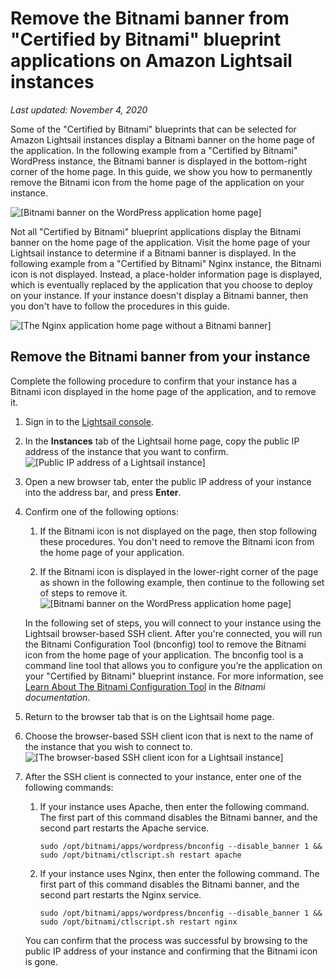 # Remove the Bitnami banner from "Certified by Bitnami" blueprint applications on Amazon Lightsail instances<a name="amazon-lightsail-remove-bitnami-banner"></a>

 *Last updated: November 4, 2020* 

Some of the "Certified by Bitnami" blueprints that can be selected for Amazon Lightsail instances display a Bitnami banner on the home page of the application\. In the following example from a "Certified by Bitnami" WordPress instance, the Bitnami banner is displayed in the bottom\-right corner of the home page\. In this guide, we show you how to permanently remove the Bitnami icon from the home page of the application on your instance\.

![\[Bitnami banner on the WordPress application home page\]](https://d9yljz1nd5001.cloudfront.net/en_us/c61ab0669fef62b2778d591e8e619b4d/images/bitnami-banner.png)

Not all "Certified by Bitnami" blueprint applications display the Bitnami banner on the home page of the application\. Visit the home page of your Lightsail instance to determine if a Bitnami banner is displayed\. In the following example from a "Certified by Bitnami" Nginx instance, the Bitnami icon is not displayed\. Instead, a place\-holder information page is displayed, which is eventually replaced by the application that you choose to deploy on your instance\. If your instance doesn't display a Bitnami banner, then you don't have to follow the procedures in this guide\.

![\[The Nginx application home page without a Bitnami banner\]](https://d9yljz1nd5001.cloudfront.net/en_us/c61ab0669fef62b2778d591e8e619b4d/images/no-bitnami-banner.png)

## Remove the Bitnami banner from your instance<a name="remove-bitnami-banner"></a>

Complete the following procedure to confirm that your instance has a Bitnami icon displayed in the home page of the application, and to remove it\.

1. Sign in to the [Lightsail console](https://lightsail.aws.amazon.com/)\.

1. In the **Instances** tab of the Lightsail home page, copy the public IP address of the instance that you want to confirm\.  
![\[Public IP address of a Lightsail instance\]](https://d9yljz1nd5001.cloudfront.net/en_us/c61ab0669fef62b2778d591e8e619b4d/images/amazon-lightsail-instance-public-ip-address.png)

1. Open a new browser tab, enter the public IP address of your instance into the address bar, and press **Enter**\.

1. Confirm one of the following options:

   1. If the Bitnami icon is not displayed on the page, then stop following these procedures\. You don't need to remove the Bitnami icon from the home page of your application\.

   1. If the Bitnami icon is displayed in the lower\-right corner of the page as shown in the following example, then continue to the following set of steps to remove it\.  
![\[Bitnami banner on the WordPress application home page\]](https://d9yljz1nd5001.cloudfront.net/en_us/c61ab0669fef62b2778d591e8e619b4d/images/bitnami-banner.png)

   In the following set of steps, you will connect to your instance using the Lightsail browser\-based SSH client\. After you're connected, you will run the Bitnami Configuration Tool \(bnconfig\) tool to remove the Bitnami icon from the home page of your application\. The bnconfig tool is a command line tool that allows you to configure you’re the application on your "Certified by Bitnami" blueprint instance\. For more information, see [Learn About The Bitnami Configuration Tool](https://docs.bitnami.com/aws/faq/configuration/understand-bnconfig/) in the *Bitnami documentation*\.

1. Return to the browser tab that is on the Lightsail home page\.

1. Choose the browser\-based SSH client icon that is next to the name of the instance that you wish to connect to\.  
![\[The browser-based SSH client icon for a Lightsail instance\]](https://d9yljz1nd5001.cloudfront.net/en_us/c61ab0669fef62b2778d591e8e619b4d/images/browser-based-ssh-client-icon.png)

1. After the SSH client is connected to your instance, enter one of the following commands:

   1. If your instance uses Apache, then enter the following command\. The first part of this command disables the Bitnami banner, and the second part restarts the Apache service\.

      ```
      sudo /opt/bitnami/apps/wordpress/bnconfig --disable_banner 1 && sudo /opt/bitnami/ctlscript.sh restart apache
      ```

   1. If your instance uses Nginx, then enter the following command\. The first part of this command disables the Bitnami banner, and the second part restarts the Nginx service\.

      ```
      sudo /opt/bitnami/apps/wordpress/bnconfig --disable_banner 1 && sudo /opt/bitnami/ctlscript.sh restart nginx
      ```

   You can confirm that the process was successful by browsing to the public IP address of your instance and confirming that the Bitnami icon is gone\.